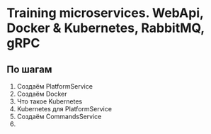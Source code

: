 # Training microservices. WebApi, Docker & Kubernetes, RabbitMQ, gRPC

## По шагам

1. Создаём PlatformService
2. Создаём Docker
3. Что такое Kubernetes
4. Kubernetes для PlatformService
5. Создаём CommandsService
6. 

